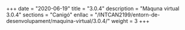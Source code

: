 +++
date        = "2020-06-19"
title       = "3.0.4"
description = "Màquna virtual 3.0.4"
sections    = "Canigó"
enllac		= "/INTCAN2199/entorn-de-desenvolupament/maquina-virtual/3.0.4/"
weight		= 3
+++
